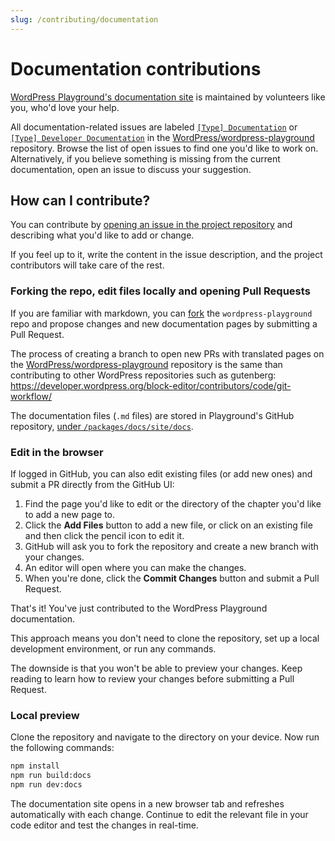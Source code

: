 ```yaml
---
slug: /contributing/documentation
---
```


# Documentation contributions

[WordPress Playground's documentation site](/) is maintained by volunteers like you, who'd love your help.

All documentation-related issues are labeled [`[Type] Documentation`](https://github.com/WordPress/wordpress-playground/labels/%5BType%5D%20Documentation) or [`[Type] Developer Documentation`](https://github.com/WordPress/wordpress-playground/labels/%5BType%5D%20Developer%20Documentation) in the [WordPress/wordpress-playground](https://github.com/WordPress/wordpress-playground) repository. Browse the list of open issues to find one you'd like to work on. Alternatively, if you believe something is missing from the current documentation, open an issue to discuss your suggestion.

## How can I contribute?

You can contribute by [opening an issue in the project repository](https://github.com/WordPress/wordpress-playground/issues/new) and describing what you'd like to add or change.

If you feel up to it, write the content in the issue description, and the project contributors will take care of the rest.

### Forking the repo, edit files locally and opening Pull Requests

If you are familiar with markdown, you can [fork](https://docs.github.com/en/pull-requests/collaborating-with-pull-requests/working-with-forks/fork-a-repo) the `wordpress-playground` repo and propose changes and new documentation pages by submitting a Pull Request.

The process of creating a branch to open new PRs with translated pages on the [WordPress/wordpress-playground](https://github.com/WordPress/wordpress-playground) repository is the same than contributing to other WordPress repositories such as gutenberg:
https://developer.wordpress.org/block-editor/contributors/code/git-workflow/

The documentation files (`.md` files) are stored in Playground's GitHub repository, [under `/packages/docs/site/docs`](https://github.com/WordPress/wordpress-playground/tree/trunk/packages/docs/site/docs).

### Edit in the browser

If logged in GitHub, you can also edit existing files (or add new ones) and submit a PR directly from the GitHub UI:

1. Find the page you'd like to edit or the directory of the chapter you'd like to add a new page to.
2. Click the **Add Files** button to add a new file, or click on an existing file and then click the pencil icon to edit it.
3. GitHub will ask you to fork the repository and create a new branch with your changes.
4. An editor will open where you can make the changes.
5. When you're done, click the **Commit Changes** button and submit a Pull Request.

That's it! You've just contributed to the WordPress Playground documentation.

This approach means you don't need to clone the repository, set up a local development environment, or run any commands.

The downside is that you won't be able to preview your changes. Keep reading to learn how to review your changes before submitting a Pull Request.

### Local preview

Clone the repository and navigate to the directory on your device. Now run the following commands:

```bash
npm install
npm run build:docs
npm run dev:docs
```

The documentation site opens in a new browser tab and refreshes automatically with each change. Continue to edit the relevant file in your code editor and test the changes in real-time.
